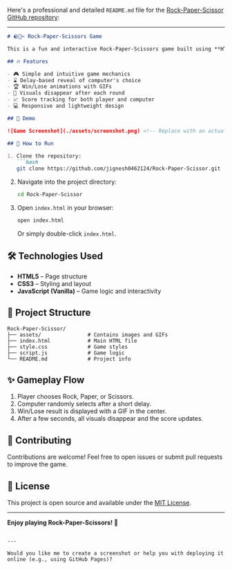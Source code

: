 Here's a professional and detailed `README.md` file for the [Rock-Paper-Scissor GitHub repository](https://github.com/jignesh0462124/Rock-Paper-Scissor):

---

````markdown
# 🪨📄✂️ Rock-Paper-Scissors Game

This is a fun and interactive Rock-Paper-Scissors game built using **HTML**, **CSS**, and **JavaScript**. The game lets you play against the computer with exciting visuals and animations to make the experience enjoyable.

## 🔥 Features

- 🎮 Simple and intuitive game mechanics
- ⌛ Delay-based reveal of computer's choice
- 🏆 Win/Lose animations with GIFs
- 🔄 Visuals disappear after each round
- 📈 Score tracking for both player and computer
- 💻 Responsive and lightweight design

## 📸 Demo

![Game Screenshot](./assets/screenshot.png) <!-- Replace with an actual screenshot path -->

## 🚀 How to Run

1. Clone the repository:
   ```bash
   git clone https://github.com/jignesh0462124/Rock-Paper-Scissor.git
````

2. Navigate into the project directory:

   ```bash
   cd Rock-Paper-Scissor
   ```

3. Open `index.html` in your browser:

   ```bash
   open index.html
   ```

   Or simply double-click `index.html`.

## 🛠️ Technologies Used

* **HTML5** – Page structure
* **CSS3** – Styling and layout
* **JavaScript (Vanilla)** – Game logic and interactivity

## 📂 Project Structure

```
Rock-Paper-Scissor/
├── assets/               # Contains images and GIFs
├── index.html            # Main HTML file
├── style.css             # Game styles
├── script.js             # Game logic
└── README.md             # Project info
```

## ✨ Gameplay Flow

1. Player chooses Rock, Paper, or Scissors.
2. Computer randomly selects after a short delay.
3. Win/Lose result is displayed with a GIF in the center.
4. After a few seconds, all visuals disappear and the score updates.

## 📢 Contributing

Contributions are welcome! Feel free to open issues or submit pull requests to improve the game.

## 📜 License

This project is open source and available under the [MIT License](LICENSE).

---

**Enjoy playing Rock-Paper-Scissors! 🥳**

```

---

Would you like me to create a screenshot or help you with deploying it online (e.g., using GitHub Pages)?
```
